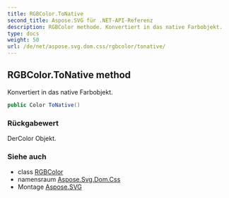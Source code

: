 ```yaml
---
title: RGBColor.ToNative
second_title: Aspose.SVG für .NET-API-Referenz
description: RGBColor methode. Konvertiert in das native Farbobjekt.
type: docs
weight: 50
url: /de/net/aspose.svg.dom.css/rgbcolor/tonative/
---
```

## RGBColor.ToNative method

Konvertiert in das native Farbobjekt.

```csharp
public Color ToNative()
```

### Rückgabewert

DerColor Objekt.

### Siehe auch

* class [RGBColor](../)
* namensraum [Aspose.Svg.Dom.Css](../../rgbcolor/)
* Montage [Aspose.SVG](../../../)


